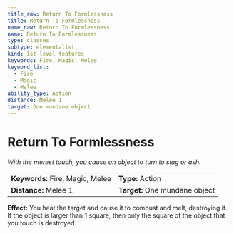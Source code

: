 ```yaml
---
title_raw: Return To Formlessness
title: Return To Formlessness
name_raw: Return To Formlessness
name: Return To Formlessness
type: classes
subtype: elementalist
kind: 1st-level features
keywords: Fire, Magic, Melee
keyword_list:
  - Fire
  - Magic
  - Melee
ability_type: Action
distance: Melee 1
target: One mundane object
---
```


# Return To Formlessness

*With the merest touch, you cause an object to turn to slag or ash.*

|                                  |                                |
| :------------------------------- | :----------------------------- |
| **Keywords:** Fire, Magic, Melee | **Type:** Action               |
| **Distance:** Melee 1            | **Target:** One mundane object |

**Effect:** You heat the target and cause it to combust and melt, destroying it. If the object is larger than 1 square, then only the square of the object that you touch is destroyed.
